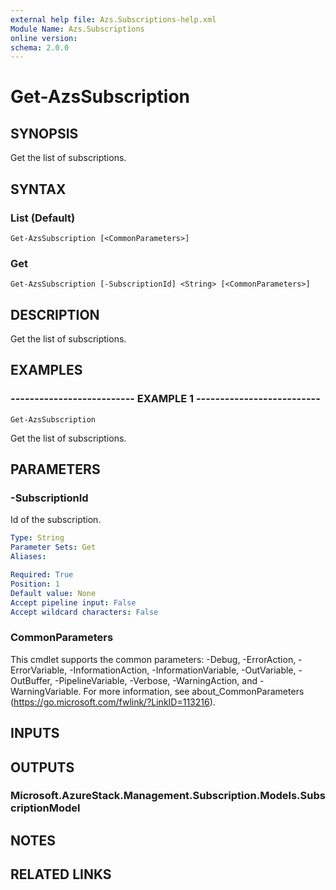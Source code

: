 ```yaml
---
external help file: Azs.Subscriptions-help.xml
Module Name: Azs.Subscriptions
online version: 
schema: 2.0.0
---
```


# Get-AzsSubscription

## SYNOPSIS
Get the list of subscriptions.

## SYNTAX

### List (Default)
```
Get-AzsSubscription [<CommonParameters>]
```

### Get
```
Get-AzsSubscription [-SubscriptionId] <String> [<CommonParameters>]
```

## DESCRIPTION
Get the list of subscriptions.

## EXAMPLES

### -------------------------- EXAMPLE 1 --------------------------
```
Get-AzsSubscription
```

Get the list of subscriptions.

## PARAMETERS

### -SubscriptionId
Id of the subscription.

```yaml
Type: String
Parameter Sets: Get
Aliases: 

Required: True
Position: 1
Default value: None
Accept pipeline input: False
Accept wildcard characters: False
```

### CommonParameters
This cmdlet supports the common parameters: -Debug, -ErrorAction, -ErrorVariable, -InformationAction, -InformationVariable, -OutVariable, -OutBuffer, -PipelineVariable, -Verbose, -WarningAction, and -WarningVariable. For more information, see about_CommonParameters (https://go.microsoft.com/fwlink/?LinkID=113216).

## INPUTS

## OUTPUTS

### Microsoft.AzureStack.Management.Subscription.Models.SubscriptionModel

## NOTES

## RELATED LINKS

